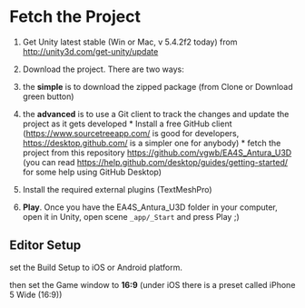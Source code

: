 # Fetch the Project

1. Get Unity latest stable (Win or Mac, v 5.4.2f2 today) from http://unity3d.com/get-unity/update

2. Download the project. There are two ways:
  1.  the **simple** is to download the zipped package (from Clone or Download green button)
  2. the **advanced** is to use a Git client to track the changes and update the project as it gets developed
    * Install a free GitHub client (https://www.sourcetreeapp.com/ is good for developers, https://desktop.github.com/ is a simpler one for anybody)
    * fetch the project from this repository https://github.com/vgwb/EA4S_Antura_U3D (you can read https://help.github.com/desktop/guides/getting-started/ for some help using GitHub Desktop)

3. Install the required external plugins (TextMeshPro)

4. **Play**. Once you have the EA4S_Antura_U3D folder in your computer, open it in Unity, open scene ```_app/_Start``` and press Play ;)

## Editor Setup
set the Build Setup to iOS or Android platform.

then set the Game window to **16:9** (under iOS there is a preset called iPhone 5 Wide (16:9))

